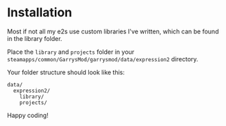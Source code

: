 # Installation
Most if not all my e2s use custom libraries I've written, which can be found in the library folder.

Place the `library` and `projects` folder in your `steamapps/common/GarrysMod/garrysmod/data/expression2` directory.  

Your folder structure should look like this:  
```
data/
  expression2/
    library/
    projects/
```

Happy coding!

